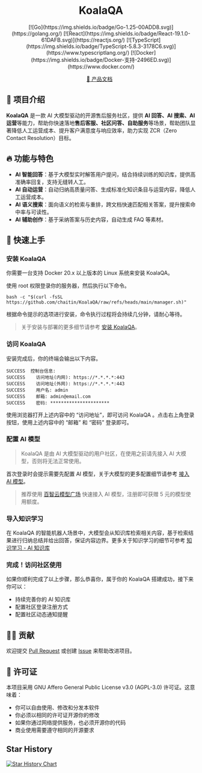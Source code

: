 <h1 style="text-align: center;">KoalaQA</h1>

<div align="center">
[![Go](https://img.shields.io/badge/Go-1.25-00ADD8.svg)](https://golang.org/)
[![React](https://img.shields.io/badge/React-19.1.0-61DAFB.svg)](https://reactjs.org/)
[![TypeScript](https://img.shields.io/badge/TypeScript-5.8.3-3178C6.svg)](https://www.typescriptlang.org/)
[![Docker](https://img.shields.io/badge/Docker-支持-2496ED.svg)](https://www.docker.com/)

</div>

<p align="center">
  <a target="_blank" href="https://koalaqa.docs.baizhi.cloud/welcome">📖 产品文档</a> &nbsp;
</p>


## 👋 项目介绍
**KoalaQA** 是一款 AI 大模型驱动的开源售后服务社区，提供 **AI 回答、AI 搜索、AI 运营**等能力，帮助你快速落地**售后客服、社区问答、自助服务**等场景，帮助团队显著降低人工运营成本、提升客户满意度与响应效率，助力实现 ZCR（Zero Contact Resolution）目标。

## 🔥 功能与特色
- **AI 智能回答**：基于大模型实时解答用户提问，结合持续训练的知识库，提供高准确率回复，支持无缝转人工。
- **AI 自动运营**：自动归纳高质量问答、生成标准化知识条目与运营内容，降低人工运营成本。
- **AI 语义搜索**：面向语义的检索与重排，跨文档快速匹配相关答案，提升搜索命中率与可读性。
- **AI 辅助创作**：基于采纳答案与历史内容，自动生成 FAQ 等素材。

## 📢 快速上手

### 安装 KoalaQA
你需要一台支持 Docker 20.x 以上版本的 Linux 系统来安装 KoalaQA。

使用 root 权限登录你的服务器，然后执行以下命令。

```
bash -c "$(curl -fsSL https://github.com/chaitin/KoalaQA/raw/refs/heads/main/manager.sh)"
```

根据命令提示的选项进行安装，命令执行过程将会持续几分钟，请耐心等待。

> 关于安装与部署的更多细节请参考 [安装 KoalaQA](https://koalaqa.docs.baizhi.cloud/node/01994d00-20bd-778f-9763-f111e6858fca)。

### 访问 KoalaQA

安装完成后，你的终端会输出以下内容。

```
SUCCESS  控制台信息:
SUCCESS    访问地址(内网): https://*.*.*.*:443
SUCCESS    访问地址(外网): https://*.*.*.*:443
SUCCESS    用户名: admin
SUCCESS    邮箱: admin@email.com
SUCCESS    密码: **********************
```

使用浏览器打开上述内容中的 “访问地址”，即可访问  KoalaQA 。点击右上角登录按钮，使用上述内容中的 “邮箱” 和 “密码” 登录即可。

### 配置 AI 模型
> KoalaQA 是由 AI 大模型驱动的用户社区，在使用之前请先接入 AI 大模型，否则将无法正常使用。

首次登录时会提示需要先配置 AI 模型，关于大模型的更多配置细节请参考 [接入 AI 模型](https://koalaqa.docs.baizhi.cloud/node/019951c1-1700-7e4e-a3a8-b6997d1e5eab)。

> 推荐使用 [百智云模型广场](https://baizhi.cloud/) 快速接入 AI 模型，注册即可获赠 5 元的模型使用额度。

### 导入知识学习
在 KoalaQA 的智能机器人场景中，大模型会从知识库检索相关内容，基于检索结果进行归纳总结并给出回答，保证内容边界。更多关于知识学习的细节可参考 [知识学习 - AI 知识库](https://koalaqa.docs.baizhi.cloud/node/019951c2-e49b-7ea5-9f75-74f3851d53dd)

### 完成！访问社区使用
如果你顺利完成了以上步骤，那么恭喜你，属于你的 KoalaQA 搭建成功，接下来你可以：
- 持续完善你的 AI 知识库 
- 配置社区登录注册方式 
- 配置社区动态通知提醒 

## 🙋‍♂️ 贡献

欢迎提交 [Pull Request](https://github.com/chaitin/KoalaQA/pulls) 或创建 [Issue](https://github.com/chaitin/KoalaQA/issues) 来帮助改进项目。

## 📝 许可证

本项目采用 GNU Affero General Public License v3.0 (AGPL-3.0) 许可证。这意味着：

- 你可以自由使用、修改和分发本软件
- 你必须以相同的许可证开源你的修改
- 如果你通过网络提供服务，也必须开源你的代码
- 商业使用需要遵守相同的开源要求

## Star History

[![Star History Chart](https://api.star-history.com/svg?repos=chaitin/KoalaQA&type=Date)](https://www.star-history.com/#chaitin/KoalaQA&Date)
